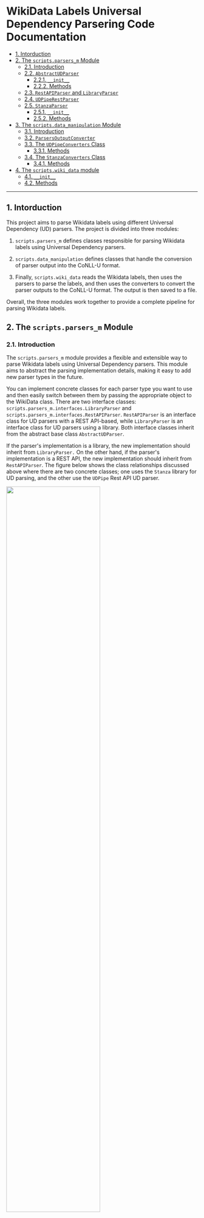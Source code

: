 # WikiData Labels Universal Dependency Parsering Code Documentation

- [1. Intorduction](#1-intorduction)
- [2. The `scripts.parsers_m` Module](#2-the-scriptsparsers_m-module)
  - [2.1. Introduction](#21-introduction)
  - [2.2. `AbstractUDParser`](#22-abstractudparser)
    - [2.2.1. `__init__`](#221-__init__)
    - [2.2.2. Methods](#222-methods)
  - [2.3. `RestAPIParser` and `LibraryParser`](#23-restapiparser-and-libraryparser)
  - [2.4. `UDPipeRestParser`](#24-udpiperestparser)
  - [2.5. `StanzaParser`](#25-stanzaparser)
    - [2.5.1. `__init__`](#251-__init__)
    - [2.5.2. Methods](#252-methods)
- [3. The `scripts.data_manipulation` Module](#3-the-scriptsdata_manipulation-module)
  - [3.1. Introduction](#31-introduction)
  - [3.2. `ParsersOutputConverter`](#32-parsersoutputconverter)
  - [3.3. The `UDPipeConverters` Class](#33-the-udpipeconverters-class)
    - [3.3.1. Methods](#331-methods)
  - [3.4. The `StanzaConverters` Class](#34-the-stanzaconverters-class)
    - [3.4.1. Methods](#341-methods)
- [4. The `scripts.wiki_data` module](#4-the-scriptswiki_data-module)
  - [4.1. `__init__`](#41-__init__)
  - [4.2. Methods](#42-methods)

---

## 1. Intorduction

This project aims to parse Wikidata labels using different Universal Dependency
(UD) parsers. The project is divided into three modules:

  1. `scripts.parsers_m` defines classes responsible for parsing Wikidata
     labels using Universal Dependency parsers.

  2. `scripts.data_manipulation` defines classes that handle the conversion of
     parser output into the CoNLL-U format.

  3. Finally, `scripts.wiki_data` reads the Wikidata labels, then uses the
     parsers to parse the labels, and then uses the converters to convert the
     parser outputs to the CoNLL-U format. The output is then saved to a file.

Overall, the three modules work together to provide a complete pipeline for
parsing Wikidata labels.

## 2. The `scripts.parsers_m` Module

### 2.1. Introduction

The `scripts.parsers_m` module provides a flexible and extensible way to parse
Wikidata labels using Universal Dependency parsers. This module aims to
abstract the parsing implementation details, making it easy to add new parser
types in the future.

You can implement concrete classes for each parser type you want to use and
then easily switch between them by passing the appropriate object to the
WikiData class. There are two interface classes:
`scripts.parsers_m.interfaces.LibraryParser` and
`scripts.parsers_m.interfaces.RestAPIParser`. `RestAPIParser` is an interface
class for UD parsers with a REST API-based, while `LibraryParser` is an
interface class for UD parsers using a library. Both interface classes inherit
from the abstract base class `AbstractUDParser`.

If the parser's implementation is a library, the new implementation should
inherit from `LibraryParser.` On the other hand, if the parser's implementation
is a REST API, the new implementation should inherit from `RestAPIParser`. The
figure below shows the class relationships discussed above where there are two
concrete classes; one uses the `Stanza` library for UD parsing, and the other
use the `UDPipe` Rest API UD parser.

<img
src="https://github.com/zarzouram/MLT_Thesis/blob/main/imgs/scripts_classes/classes_parsers.svg"
width="70%">

### 2.2. `AbstractUDParser`

This abstract class serves as an interface for all UD Parser classes.

#### 2.2.1. `__init__`

Two optional arguments are neede to initiate the respective class: `langs` and
`params`. `langs` is a list of language codes that the parser supports. The
`params` is a dictionary of parameters used to initiate the the corresponding
UD parser. The project configuration file defines the `langs` and the `params`
dictionary.

#### 2.2.2. Methods

The class defines two abstract methods: `parse` and `get_model_mapping`.

  1. `parse(self, texts: List[str], lang: str, params: Optional[dict]) -> Any`:
     This method takes a list of strings as input, along with a language code
     and an optional dictionary of the parser's parameters. It returns the
     output of the parsing process, which will vary based on the implementation
     in the concrete class.

  2. `get_model_mapping(self, lang: str) -> str`: This method takes a language
     code as input and returns the corresponding model name for the parser.

### 2.3. `RestAPIParser` and `LibraryParser`

Those are interface classes for UD parsers that are REST API-based and
library-based, inheriting from `AbstractUDParser`.  The `RestAPIParser` class
defines the URL property.

### 2.4. `UDPipeRestParser`

This concrete class implements the REST API for the `UDPipe` parser. It
inherits from the `RestAPIParser` class and implements the `parse` method.
`parse(self, texts: List[str], lang: str) -> str` method splits the list
of strings to avoid long request errors, then implements the parsing process
using the UDPipe REST API and returns the output in the CoNLL-U format as a
string.

There is no need to use the abstract method `get_model_mapping` as the
UDPipe accepts the language code as a model name.  The parameters of the UDPipe
are defined in the project's configuration file.

### 2.5. `StanzaParser`

This concrete class implements the UD parsing requirements using the `Stanza`
library. It inherits from `LibraryParser`.

#### 2.5.1. `__init__`

Two optional arguments initiate the class: `langs` and `params`. `langs` is a
list of language codes that the parser supports. The `params` is a dictionary
of parameters used to initiate the Stanza DU pipeline. The `max_len` attribute
represents the maximum length of the text to avoid memory errors when parsing
long texts.

#### 2.5.2. Methods

The class defines the `parse(self, texts:
List[str], lang: str) -> DoctDict` method. This method splits the list of
strings to avoid long request errors, then implements the parsing process using
the Stanza library and returns the output as a list of dictionary objects.

The `__extract_lang_params` method is then called to extract the parameters for
each language. The project configuration file defines the parameters used to
initiate the respective parser. This method combines the common parameters, if
any, with the language-specific ones. If there are no common parameters, then
only the language-specific parameters are used.  Next, the `stanza.Pipeline`
method is called for each language in the langs list, initializing a Stanza UD
pipeline object for each language to parse the text. The `nlp` attribute is
then set to a dictionary where the keys are the language codes, and the values
are the corresponding pipeline objects.

## 3. The `scripts.data_manipulation` Module

### 3.1. Introduction

The `scripts.data_manipulation` module provides a flexible and extensible way
to convert the output from the UD parser native format to CoNLL-U formatted
string. This module aims to abstract the converting implementation details,
making it easy to add new parser types in the future.

You can implement concrete classes to convert the output of each parser type
you want to use. In this project, we used `UDPipe` Rest API and `Stanza`
library parser. Thus, this module contains two concrete implementation classes:
`UDPipeConverters` and `StanzaConverters`. Both classes inherit from the
`ParsersOutputConverter` abstract class. The figure below shows the class
relationships discussed earlier.

The module is responsible for converting the output of the parsing process to
CoNLL-U format with the Wikidata entities linked by their indices.

<img
src="https://github.com/zarzouram/MLT_Thesis/blob/8bac9b9c1e23e4aa094dcc4f090fbc4218048b27/imgs/scripts_classes/classes_converters.svg"
width="100%">

### 3.2. `ParsersOutputConverter`

The ParsersOutputConverter abstract class provides a basic framework for
converting data to the Conll-U format. The class contains a single abstract
method, `convert`, which takes the parsed labels in the parser's native format
to be converted to Conll-u. The method receives three parameters: `data`: The
parsed labels to be converted to Conll-u from the parser's native format.
`labels`: a List of Wikidata labels texts.  `idxs`: a List of Wikidata ids for
entities labels to be replaced with the sentence indices produced by the UD
parser.

### 3.3. The `UDPipeConverters` Class

The `UDPipeConverters` class inherits from the `ParsersOutputConverter`
abstract class. It implements the convert method and an additional helper
method called `write2desk`.

#### 3.3.1. Methods

As discussed above, the `convert` method receives three parameters (the parsed
labels, Wikidata labels, and Wikidata ids). The parsed labels are already in
the Conll-U string format. The method replaces the sentence indices generated
by UDPipe with the Wikidata ids.

The write2desk method takes the data, file path, and mode and writes the
converted data to the desk.  StanzaConverters Class The StanzaConverters class
inherits from the ParsersOutputConverter abstract class. It implements the
convert method and an additional helper method called `write2desk`.

### 3.4. The `StanzaConverters` Class

The `StanzaConverters` class inherits from the `ParsersOutputConverter`
abstract class. It implements the convert method and an additional helper
method called `write2desk`.

#### 3.4.1. Methods

As discussed above, the `convert` method receives three parameters (the parsed
labels, Wikidata labels, and Wikidata ids). However, the parsed labels are a
list of dictionaries, where each dictionary corresponds to a token and its
features. The `convert` method iterates over the list of dictionaries and builds
a string in the CoNLL-U format, where each line represents a token and its
features. Finally, the method appends a blank line to the output to indicate
the end of the sentence.

The write2desk method takes the data, file path, and mode and writes the
converted data to the desk.

## 4. The `scripts.wiki_data` module

The module contains the `WikiData` class which is used to read, parse,
manipulate, and save Wikidata labels.

### 4.1. `__init__`

The class initializer takes a path to the Wikidata file, a list of 
language codes to be extracted, and a callable function to read the data 
from the file. The callable function must return the data in a dictionary, 
keyed with the Wikidata entity's labels and language codes. Any missing entity 
label in any language must be `None`; see the example below. The data 
attribute of the class is the read function output.

```python
data = {
    'idx': ['P1', 'P2', 'P3', 'P4'],
    'en': ['instance of', 'country', 'capital', 'currency'],
    'ar': ['عملة' ,'عاصمة' ,'دولة' ,'نوع من الأشياء'],
    'ja': ['インスタンス・オブ', None, '首都', '通貨'],
    'es': ['instancia de', 'país', None, 'moneda']
    }
```

### 4.2. Methods

The class has the `parse_data` method  used to parse the WikiData labels, read
during class initialization, and has the following arguments:

  1. `parser_obj`: An instance of the `AbstractUDParser` class that is
     responsible for parsing the WikiData labels.

  2. `converter_obj`: An instance of the `ParsersOutputProcessor` class
     responsible for processing the parsed data in the native parser format and
     converting it to Conll-U

  3. `params`: A dictionary of parameters that parser_obj uses.

  4. `langs`: A list of language codes to be extracted from WikiData.

  5. `write_output`: tuple of a file path and a mode.

The `parse` method parses the Wikidata labels for each language in the `langs`
argument using an instance of the `AbstractUDParser` and an instance of the
`ParsersOutputConverter` class for parsing, converting processes we discussed
above. If the `write_output` parameter is passed, the method will write the
parsed data to a file in the CoNLL-U format. The the Figure below.

The `__filter_none` method removes None records from the data for each
language. It returns a dictionary containing only the index and label pairs
that are None.

<img
src="https://github.com/zarzouram/MLT_Thesis/blob/137ba5ca0fcde024c0f73da12b4ae3f079efa1cf/imgs/scripts_classes/classes_WikiData.svg"
width="100%">
